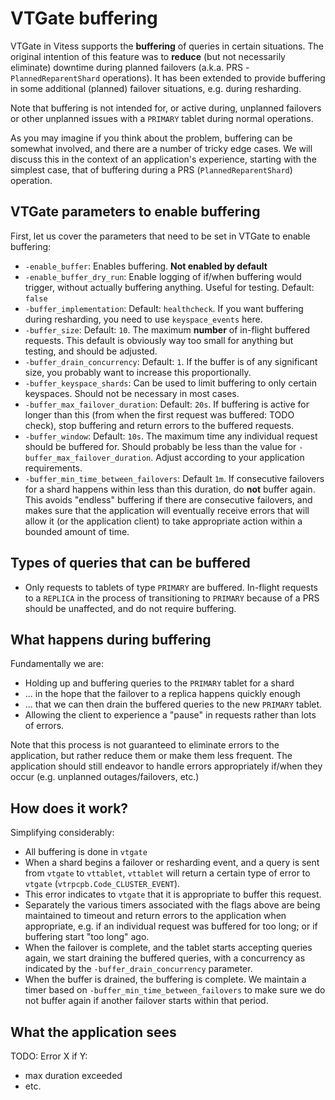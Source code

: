 # VTGate buffering

VTGate in Vitess supports the **buffering** of queries in certain situations.
The original intention of this feature was to **reduce** (but not necessarily
eliminate) downtime during planned failovers (a.k.a. PRS -
`PlannedReparentShard` operations).  It has been extended to provide buffering
in some additional (planned) failover situations, e.g. during resharding.

Note that buffering is not intended for, or active during, unplanned failovers
or other unplanned issues with a `PRIMARY` tablet during normal operations.

As you may imagine if you think about the problem, buffering can be
somewhat involved, and there are a number of tricky edge cases. We will
discuss this in the context of an application's experience, starting with
the simplest case, that of buffering during a PRS (`PlannedReparentShard`)
operation.

## VTGate parameters to enable buffering

First, let us cover the parameters that need to be set in VTGate to enable
buffering:
  * `-enable_buffer`:  Enables buffering.  **Not enabled by default**
  * `-enable_buffer_dry_run`:  Enable logging of if/when buffering would
  trigger, without actually buffering anything. Useful for testing.
  Default: `false`
  * `-buffer_implementation`:  Default: `healthcheck`.  If you want buffering
  during resharding, you need to use `keyspace_events` here.
  * `-buffer_size`:  Default: `10`.  The maximum **number** of in-flight
  buffered requests. This default is obviously way too small for anything but
  testing, and should be adjusted.
  * `-buffer_drain_concurrency`:  Default: `1`.  If the buffer is of any
  significant size, you probably want to increase this proportionally.
  * `-buffer_keyspace_shards`:  Can be used to limit buffering to only
  certain keyspaces. Should not be necessary in most cases.
  * `-buffer_max_failover_duration`:  Default: `20s`.  If buffering is active
  for longer than this (from when the first request was buffered: TODO check), 
  stop buffering and return errors to the buffered requests.
  * `-buffer_window`: Default: `10s`.  The maximum time any individual request
  should be buffered for. Should probably be less than the value for
  `-buffer_max_failover_duration`. Adjust according to your application
  requirements.
  * `-buffer_min_time_between_failovers`: Default `1m`. If consecutive
  failovers for a shard happens within less than this duration, do **not**
  buffer again. This avoids "endless" buffering if there are consecutive
  failovers, and makes sure that the application will eventually receive
  errors that will allow it (or the application client) to take appropriate
  action within a bounded amount of time.

## Types of queries that can be buffered

 * Only requests to tablets of type `PRIMARY` are buffered. In-flight requests
 to a `REPLICA` in the process of transitioning to `PRIMARY` because of a PRS
 should be unaffected, and do not require buffering.

## What happens during buffering

Fundamentally we are:
 * Holding up and buffering queries to the `PRIMARY` tablet for a shard
 * ... in the hope that the failover to a replica happens quickly enough
 * ... that we can then drain the buffered queries to the new `PRIMARY`
 tablet.
 * Allowing the client to experience a "pause" in requests rather than
 lots of errors.

Note that this process is not guaranteed to eliminate errors to the
application, but rather reduce them or make them less frequent. The application
should still endeavor to handle errors appropriately if/when they
occur (e.g. unplanned outages/failovers, etc.)

## How does it work?

Simplifying considerably:
  * All buffering is done in `vtgate`
  * When a shard begins a failover or resharding event, and a query is sent
  from `vtgate` to `vttablet`, `vttablet` will return a certain type of error
  to `vtgate` (`vtrpcpb.Code_CLUSTER_EVENT`).
  * This error indicates to `vtgate` that it is appropriate to buffer this
  request.
  * Separately the various timers associated with the flags above are being
  maintained to timeout and return errors to the application when appropriate,
  e.g. if an individual request was buffered for too long;  or if buffering
  start "too long" ago.
  * When the failover is complete, and the tablet starts accepting queries
  again, we start draining the buffered queries, with a concurrency as
  indicated by the `-buffer_drain_concurrency` parameter.
  * When the buffer is drained, the buffering is complete.  We maintain a
  timer based on `-buffer_min_time_between_failovers` to make sure we
  do not buffer again if another failover starts within that period.


## What the application sees

TODO:  Error X if Y:
  * max duration exceeded
  * etc.
